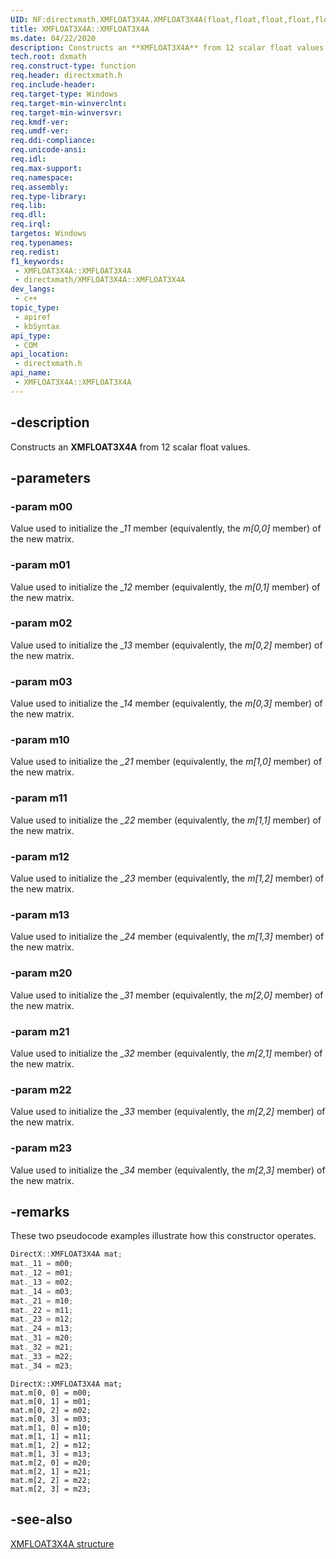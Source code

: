 ```yaml
---
UID: NF:directxmath.XMFLOAT3X4A.XMFLOAT3X4A(float,float,float,float,float,float,float,float,float,float,float,float)
title: XMFLOAT3X4A::XMFLOAT3X4A
ms.date: 04/22/2020
description: Constructs an **XMFLOAT3X4A** from 12 scalar float values.
tech.root: dxmath
req.construct-type: function
req.header: directxmath.h
req.include-header: 
req.target-type: Windows
req.target-min-winverclnt: 
req.target-min-winversvr: 
req.kmdf-ver: 
req.umdf-ver: 
req.ddi-compliance: 
req.unicode-ansi: 
req.idl: 
req.max-support: 
req.namespace: 
req.assembly: 
req.type-library: 
req.lib: 
req.dll: 
req.irql: 
targetos: Windows
req.typenames: 
req.redist: 
f1_keywords:
 - XMFLOAT3X4A::XMFLOAT3X4A
 - directxmath/XMFLOAT3X4A::XMFLOAT3X4A
dev_langs:
 - c++
topic_type:
 - apiref
 - kbSyntax
api_type:
 - COM
api_location:
 - directxmath.h
api_name:
 - XMFLOAT3X4A::XMFLOAT3X4A
---
```


## -description

Constructs an **XMFLOAT3X4A** from 12 scalar float values.

## -parameters

### -param m00

Value used to initialize the *_11* member (equivalently, the *m\[0,0\]* member) of the new matrix.

### -param m01

Value used to initialize the *_12* member (equivalently, the *m\[0,1\]* member) of the new matrix.

### -param m02

Value used to initialize the *_13* member (equivalently, the *m\[0,2\]* member) of the new matrix.

### -param m03

Value used to initialize the *_14* member (equivalently, the *m\[0,3\]* member) of the new matrix.

### -param m10

Value used to initialize the *_21* member (equivalently, the *m\[1,0\]* member) of the new matrix.

### -param m11

Value used to initialize the *_22* member (equivalently, the *m\[1,1\]* member) of the new matrix.

### -param m12

Value used to initialize the *_23* member (equivalently, the *m\[1,2\]* member) of the new matrix.

### -param m13

Value used to initialize the *_24* member (equivalently, the *m\[1,3\]* member) of the new matrix.

### -param m20

Value used to initialize the *_31* member (equivalently, the *m\[2,0\]* member) of the new matrix.

### -param m21

Value used to initialize the *_32* member (equivalently, the *m\[2,1\]* member) of the new matrix.

### -param m22

Value used to initialize the *_33* member (equivalently, the *m\[2,2\]* member) of the new matrix.

### -param m23

Value used to initialize the *_34* member (equivalently, the *m\[2,3\]* member) of the new matrix.

## -remarks

These two pseudocode examples illustrate how this constructor operates.

```cpp
DirectX::XMFLOAT3X4A mat;
mat._11 = m00;
mat._12 = m01;
mat._13 = m02;
mat._14 = m03;
mat._21 = m10;
mat._22 = m11;
mat._23 = m12;
mat._24 = m13;
mat._31 = m20;
mat._32 = m21;
mat._33 = m22;
mat._34 = m23;
```

```
DirectX::XMFLOAT3X4A mat;
mat.m[0, 0] = m00;
mat.m[0, 1] = m01;
mat.m[0, 2] = m02;
mat.m[0, 3] = m03;
mat.m[1, 0] = m10;
mat.m[1, 1] = m11;
mat.m[1, 2] = m12;
mat.m[1, 3] = m13;
mat.m[2, 0] = m20;
mat.m[2, 1] = m21;
mat.m[2, 2] = m22;
mat.m[2, 3] = m23;
```

## -see-also

[XMFLOAT3X4A structure](./ns-directxmath-xmfloat3x4a.md)